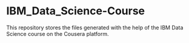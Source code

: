 # IBM_Data_Science-Course
This repository stores the files generated with the help of the IBM Data Science course on the Cousera platform.
